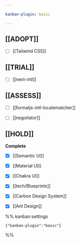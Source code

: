 ```yaml
---

kanban-plugin: basic

---
```


## [[ADOPT]]

- [ ] [[Tailwind CSS]]


## [[TRIAL]]

- [ ] [[next-intl]]


## [[ASSESS]]

- [ ] [[formatjs-intl-localematcher]]
- [ ] [[negotiator]]


## [[HOLD]]

**Complete**
- [x] [[Semantic UI]]
- [x] [[Material UI]]
- [x] [[Chakra UI]]
- [x] [[tech/Blueprints]]
- [x] [[Carbon Design System]]
- [x] [[Ant Design]]




%% kanban:settings
```
{"kanban-plugin":"basic"}
```
%%